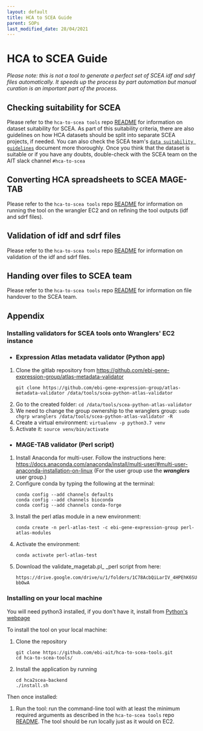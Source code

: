```yaml
---
layout: default
title: HCA to SCEA Guide
parent: SOPs
last_modified_date: 28/04/2021
---
```


# HCA to SCEA Guide

_Please note: this is not a tool to generate a perfect set of SCEA idf and sdrf files automatically. It speeds up the process by part automation but manual curation is an important part of the process._

## Checking suitability for SCEA

Please refer to the `hca-to-scea tools` repo [README](https://github.com/ebi-ait/hca-to-scea-tools#setting-the-environment-on-ec2) for information on dataset suitability for SCEA. As part of this suitability criteria, there are also guidelines on how HCA datasets should be split into separate SCEA projects, if needed. You can also check the SCEA team's [`data suitability guidelines`](https://github.com/ebi-gene-expression-group/expression-atlas-curation-guide/blob/master/pages/inclusion_criteria.md) document more thoroughly. Once you think that the dataset is suitable or if you have any doubts, double-check with the SCEA team on the AIT slack channel `#hca-to-scea`

## Converting HCA spreadsheets to SCEA MAGE-TAB

Please refer to the `hca-to-scea tools` repo [README](https://github.com/ebi-ait/hca-to-scea-tools#setting-the-environment-on-ec2) for information on running the tool on the wrangler EC2 and on refining the tool outputs (idf and sdrf files).

## Validation of idf and sdrf files

Please refer to the `hca-to-scea tools` repo [README](https://github.com/ebi-ait/hca-to-scea-tools#setting-the-environment-on-ec2) for information on validation of the idf and sdrf files.

## Handing over files to SCEA team

Please refer to the `hca-to-scea tools` repo [README](https://github.com/ebi-ait/hca-to-scea-tools#setting-the-environment-on-ec2) for information on file handover to the SCEA team.

## Appendix

### Installing validators for SCEA tools onto Wranglers' EC2 instance

- ### Expression Atlas metadata validator (Python app)

1. Clone the gitlab repository from https://github.com/ebi-gene-expression-group/atlas-metadata-validator
   ```
   git clone https://github.com/ebi-gene-expression-group/atlas-metadata-validator /data/tools/scea-python-atlas-validator
   ```
2. Go to the created folder: `cd /data/tools/scea-python-atlas-validator`
3. We need to change the group ownership to the wranglers group: `sudo chgrp wranglers /data/tools/scea-python-atlas-validator -R`
4. Create a virtual environment: `virtualenv -p python3.7 venv`
5. Activate it: `source venv/bin/activate`

- ### MAGE-TAB validator (Perl script)

1. Install Anaconda for multi-user. Follow the instructions here: https://docs.anaconda.com/anaconda/install/multi-user/#multi-user-anaconda-installation-on-linux
   (For the user group use the **_wranglers_** user group.)
2. Configure conda by typing the following at the terminal:
   ```
   conda config --add channels defaults
   conda config --add channels bioconda
   conda config --add channels conda-forge
   ```
3. Install the perl atlas module in a new environment:
   ```
   conda create -n perl-atlas-test -c ebi-gene-expression-group perl-atlas-modules
   ```
4. Activate the environment:
   ```
   conda activate perl-atlas-test
   ```
5. Download the validate_magetab.pl_ _perl script from here:
   ```
   https://drive.google.com/drive/u/1/folders/1C78AcbQiLarIV_4HPEhK6SU0Xr-bbOwA
   ```


### Installing on your local machine

You will need python3 installed, if you don't have it, install from [Python's webpage](https://www.python.org/downloads/)

To install the tool on your local machine:

1. Clone the repository
   ```
   git clone https://github.com/ebi-ait/hca-to-scea-tools.git
   cd hca-to-scea-tools/
   ```
1. Install the application by running
   ```
   cd hca2scea-backend
   ./install.sh
   ```
Then once installed:

1. Run the tool: run the command-line tool with at least the minimum required arguments as described in the `hca-to-scea tools` repo [README](https://github.com/ebi-ait/hca-to-scea-tools#setting-the-environment-on-ec2). The tool should be run locally just as it would on EC2.
